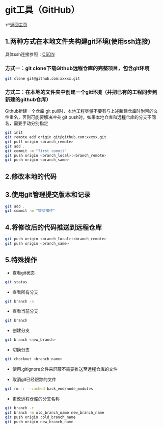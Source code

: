 # git工具（GitHub）

↩️[返回主页]

## 1.两种方式在本地文件夹构建git环境(使用ssh连接)

具体ssh连接参照：[CSDN]

### 方式一：git clone下载Github远程仓库的完整项目，包含git环境

```sh
git clone git@github.com:xxxxx.git
```

### 方式二：在本地的文件夹中创建一个git环境（并把已有的工程同步到新建的github仓库）

Github新建一个仓库
git pull时，本地工程尽量不要有与上述新建仓库时附带的文件重名，否则可能要解决冲突
git push时，如果本地仓库和远程仓库的分支不同名，需要手动分别指定

```sh
git init
git remote add origin git@github.com:xxxxx.git
git pull origin <branch_remote>
git add .
git commit -m "first commit"
git push origin <branch_local>:<branch_remote>
git push origin <branch_same>
```

## 2.修改本地的代码

## 3.使用git管理提交版本和记录

```sh
git add .
git commit -m "提交描述"
```

## 4.将修改后的代码推送到远程仓库

```sh
git push origin <branch_local>:<branch_remote>
git push origin <branch_same>
```

## 5.特殊操作

* 查看git状态

```sh
git status
```

* 查看所有分支

```sh
git branch -a
```

* 查看当前分支

```sh
git branch
```

* 创建分支

```sh
git branch <new_branch>
```

* 切换分支

```sh
git checkout <branch_name>
```

* 使用.gitignore文件来屏蔽不需要推送至远程仓库的文件

* 取消git已经跟踪的文件

```sh
git rm -r --cached back_end/node_modules
```

* 更改远程仓库的分支名称

```sh
git branch -r
git branch -m old_branch_name new_branch_name
git push origin :old_branch_name
git push origin new_branch_name
```

[返回主页]:../README.md
[CSDN]:https://blog.csdn.net/weixin_42310154/article/details/118340458
